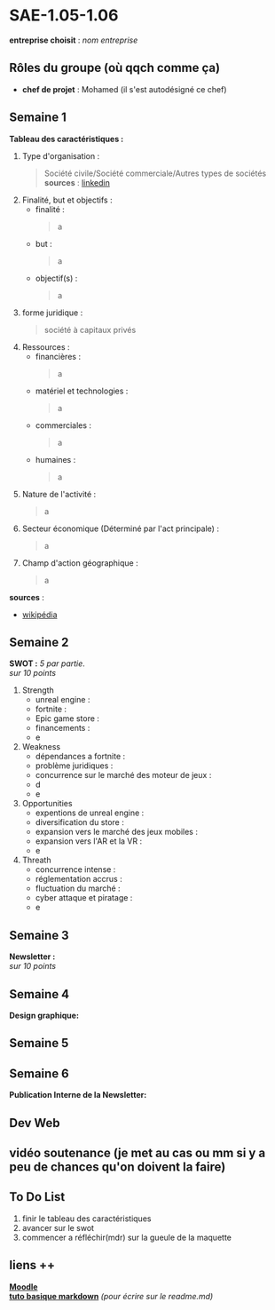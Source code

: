 # SAE-1.05-1.06

**entreprise choisit** : _nom entreprise_ 
## Rôles du groupe (où qqch comme ça)
- **chef de projet** : Mohamed (il s'est autodésigné ce chef)

## Semaine 1
**Tableau des caractéristiques :**
1. Type d'organisation :
   > Société civile/Société commerciale/Autres types de sociétés
**sources** : [linkedin](https://fr.linkedin.com/company/epic-games)
3. Finalité, but et objectifs :
   - finalité :
      > a
   - but :
      > a
   - objectif(s) :
      > a
5. forme juridique :
   > société à capitaux privés 
7. Ressources :
   - financières :
      > a
   - matériel et technologies :
      > a
   - commerciales :
      > a
   - humaines :
      > a
9. Nature de l'activité :
    > a
11. Secteur économique (Déterminé par l'act principale) :
    > a
13. Champ d'action géographique :
    > a

**sources** :  
- [wikipédia](https://fr.m.wikipedia.org/wiki/Epic_Games)

## Semaine 2
**SWOT :**
*_5 par partie_*.  
*_sur 10 points_*
1. Strength
   - unreal engine :
   - fortnite :
   - Epic game store :
   - financements :
   - e
3. Weakness
   - dépendances a fortnite :
   - problème juridiques :
   - concurrence sur le marché des moteur de jeux :
   - d
   - e
5. Opportunities
   - expentions de unreal engine :
   - diversification du store :
   - expansion vers le marché des jeux mobiles :
   - expansion vers l'AR et la VR :
   - e
7. Threath
   - concurrence intense :
   - réglementation accrus :
   - fluctuation du marché :
   - cyber attaque et piratage :
   - e

## Semaine 3
**Newsletter :**  
*_sur 10 points_*

## Semaine 4
**Design graphique:**  

## Semaine 5

## Semaine 6
**Publication Interne de la Newsletter:**

## Dev Web

## vidéo soutenance (je met au cas ou mm si y a peu de chances qu'on doivent la faire)

## To Do List
1. finir le tableau des caractéristiques 
2. avancer sur le swot
3. commencer a réfléchir(mdr) sur la gueule de la maquette 

## liens ++
    
[**Moodle**](https://moodle.univ-lille.fr/course/view.php?id=30388&sectionid=262716)  
[**tuto basique markdown**](https://www.markdownguide.org/) _(pour écrire sur le readme.md)_  
